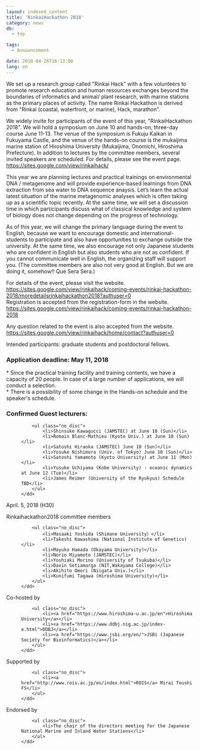 ```yaml
---
layout: indexed_content
title: 'RinkaiHackathon 2018'
category: news
db:
  - top

tags:
  - Announcement

date: 2018-04-26T16:13:00
lang: en
---
```


<p>We set up a research group called "Rinkai Hack" with a few volunteers to promote research education and human resources exchanges beyond the boundaries of informatics and animal/ plant research, with marine stations as the primary places of activity. The name Rinkai Hackathon is derived from "Rinkai (coastal, waterfront, or marine), Hack, marathon”.</p>

<p>We widely invite for participants of the event of this year, "RinkaiHackathon 2018". We will hold a symposium on June 10 and hands-on, three-day course June 11-13. The venue of the symposium is Fukuju Kaikan in Fukuyama Castle, and the venue of the hands-on course is the mukaijima marine station of Hiroshima University (Mukaijima, Onomichi, Hiroshima Prefecture). In addition to lectures by the committee members, several invited speakers are scheduled. For details, please see the event page.<br><a href="https://sites.google.com/view/rinkaihack/">https://sites.google.com/view/rinkaihack/</a></p>

<p>This year we are planning lectures and practical trainings on environmental DNA / metagenome and will provide experience-based learnings from DNA extraction from sea water to DNA sequence anaysis. Let’s learn the actual latest situation of the marine metagenomic analyses which is often taking up as a scientific topic recently. At the same time, we will set a discussion time in which participants discuss what of classical knowledge and system of biology does not change depending on the progress of technology.</p>

<p>As of this year, we will change the primary language during the event to English, because we want to encourage domestic and international-students to participate and also have opportunities to exchange outside the university. At the same time, we also encourage not only Japanese students who are confident in English but also students who are not as confident. If you cannot communicate well in English, the organizing staff will support you. (The committee members are also not very good at English. But we are doing it, somehow!! Que Sera Sera.)</p>

<p>For details of the event, please visit the website.<br><a href="https://sites.google.com/view/rinkaihack/coming-events/rinkai-hackathon-2018/moredetailsrinkaihackathon2018?authuser=0">https://sites.google.com/view/rinkaihack/coming-events/rinkai-hackathon-2018/moredetailsrinkaihackathon2018?authuser=0</a><br>Registration is accepted from the registration-form in the website.<br><a href="https://sites.google.com/view/rinkaihack/coming-events/rinkai-hackathon-2018">https://sites.google.com/view/rinkaihack/coming-events/rinkai-hackathon-2018</a></p>

<p>Any question related to the event is also accepted from the website.<br><a href="https://sites.google.com/view/rinkaihack/home/contact?authuser=0">https://sites.google.com/view/rinkaihack/home/contact?authuser=0</a></p>

<p>Intended participants: graduate students and postdoctoral fellows.</p>

<h3>Application deadline: May 11, 2018</h3>

<p>* Since the practical training facility and training contents, we have a capacity of 20 people. In case of a large number of applications, we will conduct a selection.<br>* There is a possibility of some change in the Hands-on schedule and the speaker's schedule.</p>

<h3>Confirmed Guest lecturers:</h3>

<dl class="bottom_space">
    <dd>

        <ul class="no_disc">
            <li>Shinsuke Kawagucci (JAMSTEC) at June 10 (Sun)</li>
            <li>Romain Blanc-Mathieu (Kyoto Univ.) at June 10 (Sun)</li>
            <li>Satoshi Hiraoka (JAMSTEC) June 10 (Sun)</li>
            <li>Yosuke Nishimura (Univ. of Tokyo) June 10 (Sun)</li>
            <li>Satoshi Yamamoto (Kyoto University) at June 11 (Mon)</li>
            <li>Yusuke Uchiyama (Kobe University) : oceanic dynamics at June 12 (Tue)</li>
            <li>James Reimer (University of the Ryukyus) Schedule TBD</li>
        </ul>
    </dd>
</dl>

<p class="no_bottom">April. 5, 2018 (H30)</p>

<dl class="bottom_space">
    <dt>Rinkaihackathon2018 committee members</dt>
    <dd>

        <ul class="no_disc">
            <li>Masaaki Yoshida (Shimane University）</li>
            <li>Takeshi Kawashima (National Institute of Genetics)</li>
            <li>Mayuko Hamada (Okayama University)</li>
            <li>Norio Miyamoto (JAMSTEC)</li>
            <li>Yoshiaki Morino (University of Tsukuba)</li>
            <li>Davin Setiamarga (NIT,Wakayama College)</li>
            <li>Akihito Omori (Niigata Univ.)</li>
            <li>Kunifumi Tagawa (Hiroshima University)</li>
        </ul>
    </dd>
</dl>

<dl class="bottom_space">
    <dt>Co-hosted by</dt>
    <dd>

        <ul class="no_disc">
            <li><a href="https://www.hiroshima-u.ac.jp/en">Hiroshima University</a></li>
            <li><a href="https://www.ddbj.nig.ac.jp/index-e.html">DDBJ</a></li>
            <li><a href="https://www.jsbi.org/en/">JSBi (Japanese Society for Bioinformatics)</a></li>
        </ul>
    </dd>
</dl>

<dl class="bottom_space">
    <dt>Supported by</dt>
    <dd>

        <ul class="no_disc">
            <li><a href="http://www.rois.ac.jp/en/index.html">ROIS</a> Mirai Toushi FS</li>
        </ul>
    </dd>
</dl>

<dl class="bottom_space">
    <dt>Endorsed by</dt>
    <dd>

        <ul class="no_disc">
            <li>The chair of the directors meeting for the Japanese National Marine and Inland Water Stations</li>
        </ul>
    </dd>
</dl>
